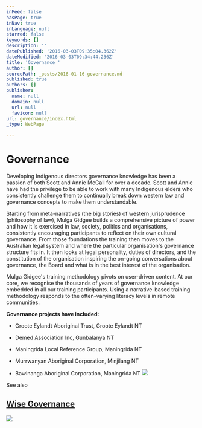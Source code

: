 ```yaml
---
inFeed: false
hasPage: true
inNav: true
inLanguage: null
starred: false
keywords: []
description: ''
datePublished: '2016-03-03T09:35:04.362Z'
dateModified: '2016-03-03T09:34:44.236Z'
title: 'Governance '
author: []
sourcePath: _posts/2016-01-16-governance.md
published: true
authors: []
publisher:
  name: null
  domain: null
  url: null
  favicon: null
url: governance/index.html
_type: WebPage

---
```

# Governance 

Developing
Indigenous directors governance knowledge has been a passion of both 
Scott and Annie McCall for over a decade. Scott and Annie have had the 
privilege to be able to work with many Indigenous elders who 
consistently challenge them to continually break down western law and 
governance concepts to make them understandable.

Starting from 
meta-narratives (the big stories) of western jurisprudence (philosophy 
of law), Mulga Gidgee builds a comprehensive picture of power and how it
is exercised in law, society, politics and organisations, consistently 
encouraging participants to reflect on their own cultural governance. 
From those foundations the training then moves to the Australian legal 
system and where the particular organisation's governance structure fits
in. It then looks at legal personality, duties of directors, and the 
constitution of the organisation inspiring the on-going conversations 
about governance, the Board and what is in the best interest of the 
organisation.

Mulga Gidgee's training methodology pivots on 
user-driven content. At our core, we recognise the thousands of years of
governance knowledge embedded in all our training participants. Using a
narrative-based training methodology responds to the often-varying 
literacy levels in remote communities.

**Governance projects have included:**

- Groote Eylandt Aboriginal Trust, Groote Eylandt NT

- Demed Association Inc, Gunbalanya NT

- Maningrida Local Reference Group, Maningrida NT

- Murrwanyan Aboriginal Corporation, Minjilang NT

- Bawinanga Aboriginal Corporation, Maningrida NT
![](https://the-grid-user-content.s3-us-west-2.amazonaws.com/1522dfd8-e92c-4a8c-ae28-613563ee1897.jpg)

See also 

## [Wise Governance][0]
![](https://the-grid-user-content.s3-us-west-2.amazonaws.com/ed243413-6df9-40de-ba21-057ce34d437f.jpg)

[0]: www.wisegovernance.com.au